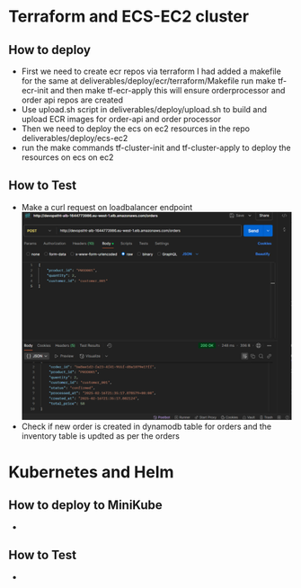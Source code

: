 # Terraform and ECS-EC2 cluster
## How to deploy
- First we need to create ecr repos via terraform I had added a makefile for the same at 
    deliverables/deploy/ecr/terraform/Makefile run make tf-ecr-init and then make tf-ecr-apply this will ensure orderprocessor and order api repos are created
- Use upload.sh script in deliverables/deploy/upload.sh to  build and upload ECR images for order-api and order processor
- Then we need to deploy the ecs on ec2 resources in the repo deliverables/deploy/ecs-ec2
- run the make commands tf-cluster-init and tf-cluster-apply to deploy the resources on ecs on ec2
## How to Test 
- Make a curl request on loadbalancer endpoint 
![Load balancer request](post.png)
- Check if new order is created in dynamodb table for orders and the inventory table is updted as per the orders 


# Kubernetes and Helm
## How to deploy to MiniKube
- 

## How to Test 
- 